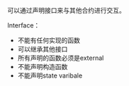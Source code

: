 可以通过声明接口来与其他合约进行交互。

Interface： 

- 不能有任何实现的函数 
- 可以继承其他接口 
- 所有声明的函数必须是external 
- 不能声明构造函数 
- 不能声明state varibale